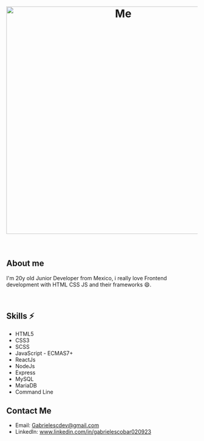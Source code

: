<h1 align="center">
  <img src="https://drive.google.com/file/d/1igFef_Eugauy6l7H5fReTqO1I8Eh_AVh/view?usp=drive_link" alt="Me" width="600">
</h1>
<br>

## About me
I'm 20y old Junior Developer from Mexico, i really love Frontend development with HTML CSS JS and their frameworks 😄.

<br>

## Skills ⚡

* HTML5
* CSS3
* SCSS
* JavaScript - ECMAS7+
* ReactJs
* NodeJs
* Express
* MySQL
* MariaDB
* Command Line


## Contact Me
* Email: Gabrielescdev@gmail.com
* LinkedIn: www.linkedin.com/in/gabrielescobar020923


<!--
**MrGab0uwu/MrGab0uwu** is a ✨ _special_ ✨ repository because its `README.md` (this file) appears on your GitHub profile.

Here are some ideas to get you started:

- 🔭 I’m currently working on ...
- 🌱 I’m currently learning ...
- 👯 I’m looking to collaborate on ...
- 🤔 I’m looking for help with ...
- 💬 Ask me about ...
- 📫 How to reach me: ...
- 😄 Pronouns: ...
- ⚡ Fun fact: ...
-->
